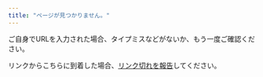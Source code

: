 ```yaml
---
title: "ページが見つかりません。"
---
```


ご自身でURLを入力された場合、タイプミスなどがないか、もう一度ご確認ください。

リンクからこちらに到着した場合、[リンク切れを報告](https://contact-us.export.great.gov.uk/feedback/invest/)してください。